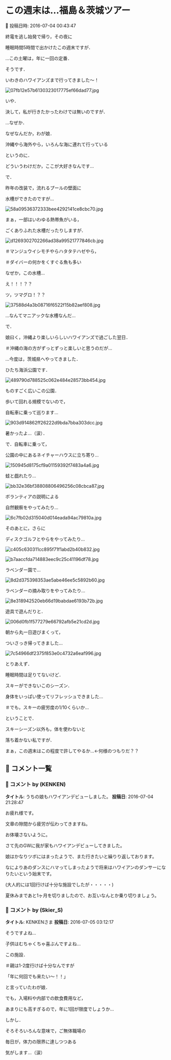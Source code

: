 # この週末は…福島＆茨城ツアー

📅 投稿日時: 2016-07-04 00:43:47

終電を逃し始発で帰り，その夜に


睡眠時間5時間で出かけたこの週末ですが．





…この土曜は，年に一回の定番．


そうです．


いわきのハワイアンズまで行ってきました～！




![07fb12e57b6130323017775ef66dad77.jpg](images/07fb12e57b6130323017775ef66dad77.jpg)







いや．


決して，私が行きたかったわけでは無いのですが．


…なぜか．


なぜなんだか，わが娘．


沖縄やら海外やら，いろんな海に連れて行っている


というのに．


どういうわけだか，ここが大好きなんです…





で．


昨年の改装で，流れるプールの壁面に


水槽ができたのですが…




![58a09536372333bee4292141ce8cbc70.jpg](images/58a09536372333bee4292141ce8cbc70.jpg)







まぁ，一部はいわゆる熱帯魚がいる，


ごくありふれた水槽だったりしますが．




![d1269302702266ad38a99521777846cb.jpg](images/d1269302702266ad38a99521777846cb.jpg)




＃マンジュウイシモチやらハタタテハゼやら，


＃ダイバーの何かをくすぐる魚も多い





なぜか，この水槽…


え！！！？？


ツ，ツマグロ！？？




![37588d4a3b08716f6522f15b82aef808.jpg](images/37588d4a3b08716f6522f15b82aef808.jpg)




…なんてマニアックな水槽なんだ…





で．


娘曰く，沖縄より楽しいらしいハワイアンズで過ごした翌日．


＃沖縄の海の方がずっとずっと楽しいと思うのだが…





…今度は，茨城県へやってきました．


ひたち海浜公園です．




![489790d788525c062e484e28573bb454.jpg](images/489790d788525c062e484e28573bb454.jpg)







ものすごく広いこの公園．


歩いて回れる規模でないので，


自転車に乗って巡ります…




![903d914862ff26222d9bda7bba303dcc.jpg](images/903d914862ff26222d9bda7bba303dcc.jpg)




暑かったよ…（涙）．





で．自転車に乗って，


公園の中にあるネイチャーハウスに立ち寄り…




![150945d8175cf9a01159392f7483a4a6.jpg](images/150945d8175cf9a01159392f7483a4a6.jpg)




蛙と戯れたり…




![bb32e36bf38808806496256c08cbca87.jpg](images/bb32e36bf38808806496256c08cbca87.jpg)




ボランティアの説明による


自然観察をやってみたり…




![6c7fb02d315040d014eada94ac79810a.jpg](images/6c7fb02d315040d014eada94ac79810a.jpg)







そのあとに，さらに


ディスクゴルフとやらをやってみたり…




![c405c630311cc895f71f1abd2b40b832.jpg](images/c405c630311cc895f71f1abd2b40b832.jpg)









![b7aaccfda714883eec9c25c41196df78.jpg](images/b7aaccfda714883eec9c25c41196df78.jpg)




ラベンダー園で…




![8d2d375398353ae5abe46ee5c5892b60.jpg](images/8d2d375398353ae5abe46ee5c5892b60.jpg)




ラベンダーの摘み取りをやってみたり…




![8e318942520eb66d19babdae6193b72b.jpg](images/8e318942520eb66d19babdae6193b72b.jpg)




遊具で遊んだりと．




![006d0fb1f577279e66792afb5e21cd2d.jpg](images/006d0fb1f577279e66792afb5e21cd2d.jpg)




朝から丸一日遊びまくって，


ついさっき帰ってきました…




![7c54966df2375f853e0c4732a6eaf996.jpg](images/7c54966df2375f853e0c4732a6eaf996.jpg)







とりあえず．


睡眠時間は足りてないけど．


スキーができないこのシーズン．


身体をいっぱい使ってリフレッシュできました…


＃でも，スキーの疲労度の1/10くらいか…





ということで．


スキーシーズン以外も，体を使わないと


落ち着かない私ですが．


まぁ，この週末はこの程度で許してやるか…←何様のつもりだ？？

## 💬 コメント一覧

### 💬 コメント by (KENKEN)
**タイトル**: うちの娘もハワイアンデビューしました。
**投稿日**: 2016-07-04 21:28:47

お疲れ様です。

文章の隙間から疲労が伝わってきますね。

お体壊さないように。



さて先のGWに我が家もハワイアンデビューしてきました。

娘はかなりツボにはまったようで、また行きたいと繰りり返しております。

なによりあのダンスにハマってしまったようで将来はハワイアンのダンサーになりたいという始末です。

(大人的には1回行けば十分な施設でしたが・・・・・)



夏休みまであと1ヶ月を切りましたので、お互いなんとか乗り切りましょう。

### 💬 コメント by (Skier_S)
**タイトル**: KENKENさま
**投稿日**: 2016-07-05 03:12:17

そうですよね…

子供はむちゃくちゃ喜ぶんですよね…

この施設．

＃親は1-2度行けば十分なんですが



「年に何回でも来たい～！！」

と言っていたわが娘．

でも，入場料や内部での飲食費用など，

あまりにも高すぎるので，年に1回が限度でしょうか…



しかし．

そろそろいろんな意味で，ご無体職場の

毎日が，体力の限界に達しつつある

気がします…（涙）

